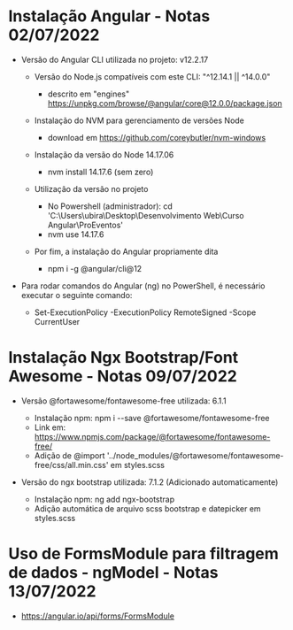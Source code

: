 # Instalação Angular - Notas 02/07/2022

- Versão do Angular CLI utilizada no projeto: v12.2.17

    - Versão do Node.js compatíveis com este CLI: "^12.14.1 || ^14.0.0" 
        - descrito em "engines" https://unpkg.com/browse/@angular/core@12.0.0/package.json
    
    - Instalação do NVM para gerenciamento de versões Node 
        - download em https://github.com/coreybutler/nvm-windows
    
    - Instalação da versão do Node 14.17.06 
        - nvm install 14.17.6 (sem zero)
    
    - Utilização da versão no projeto
        - No Powershell (administrador): cd 'C:\Users\ubira\Desktop\Desenvolvimento Web\Curso Angular\ProEventos'
        - nvm use 14.17.6
    
    - Por fim, a instalação do Angular propriamente dita
        - npm i -g @angular/cli@12

- Para rodar comandos do Angular (ng) no PowerShell, é necessário executar o seguinte comando:
    - Set-ExecutionPolicy -ExecutionPolicy RemoteSigned -Scope CurrentUser


# Instalação Ngx Bootstrap/Font Awesome - Notas 09/07/2022

- Versão @fortawesome/fontawesome-free utilizada: 6.1.1
    - Instalação npm: npm i --save @fortawesome/fontawesome-free
    - Link em: https://www.npmjs.com/package/@fortawesome/fontawesome-free/
    - Adição de @import '../node_modules/@fortawesome/fontawesome-free/css/all.min.css' em styles.scss

- Versão do ngx bootstrap utilizada: 7.1.2 (Adicionado automaticamente)
    - Instalação npm: ng add ngx-bootstrap
    - Adição automática de arquivo scss bootstrap e datepicker em styles.scss

# Uso de FormsModule para filtragem de dados - ngModel - Notas 13/07/2022

- https://angular.io/api/forms/FormsModule


